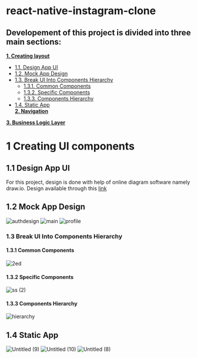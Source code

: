 # react-native-instagram-clone


## Developement of this project is divided into three main sections:
**[1. Creating layout ](#ui-section-1)**
    
  * [1.1. Design App UI](#design-app-ui)
  * [1.2. Mock App Design](#mock-app-design)  
  * [1.3. Break UI Into Components Hierarchy](#13-break-ui-into-components-hierarchy)
      * [1.3.1. Common Components](#131-common-components)
      * [1.3.2. Specific Components](#132-specific-components)
      * [1.3.3. Components Hierarchy](#133-components-hierarchy)
  * [1.4. Static App](#14-static-app)     
**[2. Navigation](#navigation)**

**[3. Business Logic Layer](#bll)**


# 1 Creating UI components 
## 1.1 Design App UI
For this project, design is done with help of online diagram software namely draw.io. 
Design available through this [link](https://viewer.diagrams.net/?target=blank&highlight=0000ff&edit=_blank&layers=1&nav=1&title=wwdwd.drawio#R7T1te%2BI2tr8mz9N%2BwI8lWX75mGSG7exOe9ums729X%2FI44BDvAGZtk5n011%2FJYGNLx%2BAkkrCBzG5DZBD2eX%2FTOVfkdvH9H2m4evo5mUbzK2xPv1%2BRD1cYUxTY7BdfedmsEIq2K7M0nm7W0G7hLv472i6Wb1vH0yhrvDFPknker5qLk2S5jCZ5Yy1M0%2BRb822Pybz5ratwFkkLd5NwLq%2F%2BGU%2Fzp82qT%2B3d%2Bk9RPHsqvxnZ2yuLsHzzdiF7CqfJt9oS%2BXhFbtMkyTevFt9vozmHXgmXzefGLVerG0ujZd7lA2sS%2FfHfm7u%2FXtLb358X9i9%2F%2Fyv%2BOAroZpvncL7ePvH2bvOXEgRpsl5OI74LuiI3357iPLpbhRN%2B9RvDOlt7yhfz7WX5rrY3%2BhylefS9trS9y39EySLK0xf2lu1Vj5LNR7Y0gxzqbRa%2B7TCA0XbtqQZ9f%2FvBcIv0WbX3Di7sxRY0rwET6SOYfIs2AUUcWwYUQeXbGqCydYEK9RFUQRNQCAAUcpEMpuqN6uFk9w9ODvEt5AvMZwOg8iFQYV2g8oM%2BgkrgPbxjx4OQsrVByu8jpJAopxBFloMBUeVDosphn%2Fd1AcztH8BQaftULOgC%2Bg8D%2Bo8RoS44OX2EE7F8wVQgCNCA2LUIBqCFtLFhD80FDi1XkO2IySyAD5HbCjBLm4nl4%2F7BzCVYFF2uhy0HSSBziAeJLhxoI7EemlmS4PIx41BqVz8A3Dzbcl2A1BymClxdsOuh6SXBzqWyJGuFFt0RpXJoeT0UZr5LRcb0bHyA1pAbQDItUEJo%2F8z%2F%2Bft%2Fxr%2F9Mv9yM%2FqcfP32x8z2R7iPQo1J%2FQbkqE2YtA92P7ICLUmxYZWpEG2%2FzX92Pv%2Ff%2BN%2F%2F%2FM9v%2F6WLZPr13rsf9VCyOQJ3jhyHMdyO2Gzn2ECTmfRzMkskwLHnzZvQyfI0%2BRrdJvMkZSvLZMneefMYz%2BfCUjiPZ0v254RBMWLrNxx68SScX28vLOLplH8NiI4dwmw1GMEiFWNAXAIYUOGkgghQbSDXUXCFiTe27fFYkQQgtgA7IpOvSdipDkJqhB3BIuwAh8Mk7DwAdu6cM%2Fljwp6yDkT3v%2BukvDDKilD7NXsDsVffdxfZq9nm9025EbuvzV7lFQE37C7jVdbG%2BjW8NJE4m4dZtpUI2dconzxt%2FxDQNy5%2BNJG%2B201sqAgDguiDAjavQx8C0fczf%2Bi7POG32A2LJ6MaUBka2eLYtWUXF1LO2li0Q%2FhSMws9%2BpNoMpFQyq48%2BNShqgDv94y5EOTobbghW4XLt3PXOovSZbiIary12fDkecvrGW%2BhDt7CSTAX7pvmQpBve2Gu96C4b4oLdQj9nAZz9U5zQe7khbneg2JJc8koBpnL0YViyHN7j9fbylIS6%2Fj4gbiuzGwB%2FoA%2B%2BnrCjC52q%2BTRoTAZ8hzL1gV3DBmFZoWabfuhDWLGtqlXXOHMXBeDxY8eHxjKNBAAK0SXsMOQDfdKJ9jpKOwG4AK3UpEK3ItS0JFLC4yGTbHq2F8r9FZRGrN7jlL%2B2Xg54%2B932Hq8CGfRdbbaVI8WSC8rNQHWrWKJ2WaXmyTPkwX%2FIC0QmYd5nCwVIkwQowGhFukoRlVUzcBIU101A0T8bE3RoIA6h9JdRulftRUgqZrbW2Wg9FCvQam6%2BE0jKLGQRugbKFVXXLaBMkwn25p%2FZWZ%2BXwALVgT0MLeNiN9kawqEHfRls%2BHCCQlMO1OulzabCjw4%2FvFS2iAWVBf%2B6ExpV2XqR8hpg8AbUj0ADUTgmUtqg8Dr4BScRNyR8bwAeSqfIQBNe12Qhyz7jfP8ULrNnLNu3X%2FVnOqHnnvUSjCFm8XT1JW1pFHp3F74UaHD4Z7iWWGJOk6%2FsCT7JI%2FJfJ58i9LshNEgMYt%2FZDTI%2FswGDTwOdLpokLjh2GgAs%2FWV0ALCvJMNgHmIN509%2FMDui%2F2Pfbdde%2FUjf8kBZhdB4cdwEc9fNp9hG4WLVXGREB7se4rmzxFHiXSluUktsox5ZLlxbXOX%2FOIySRfhvLo8j3KG91FWBhiBt3DiGm3phF%2FekkrjcszIgCOdX7dr315czNNwmT2yTcvtGeWVb%2FiWpNPmt9c%2F%2FhBOvs4KIhsJYMWOX4GTeXW715QDV4yqM6KPeQbybhEzIirhuHzIVlswerfQqrD0IcriGX%2Fy7vrJgC%2FskCbHuMB5MgQZZCqSIzDLQF7YgUywSGTz6DFvo28fLv58XfoF3ORzkkYL%2FnirbM1%2FTwuiY7vFfE%2Fmy%2BcbKpskyyya5FG%2BTjd0spEHablPOI1XcRYXRI3taB5vP5cxWcl35YvxOlskU6s10fPWZHd3iZ4yev47fJiXsaxVEi%2FzghjozRX9wPda58kGZOrItYzEV0lWXyZXFyBXFYULMLnKfu%2FHaYHwX9OEqUw5gPNmL3irdJXAUTjf4foy2weQoqzOB6oHpOwD3zKSDie5OgiqTvnTHoKx3aE9lfp4U6EK1AwTe7hb6lifqOmQOjsR0Lt9A32HVNtpgJ72jurP5jQB7RvVd6kc640uFrN6HqCLC1%2FPHPg6JD%2Bzp3DFXxZFOU1giZZ3nqxqq5%2FDh2j%2BK7Ovt%2BU3D9u6nJs5v3BTub5QTV2zAqhIS5d%2FPMbfOTJvtvfz4SnPeeO5aw4JPJ5Ml7YVM%2F%2FlkbvsqTVh34jH0zAP2S%2B%2BnnGPg7nL0xFzmaNRlGUMo3E4H63jEb8%2ByrgTNKa8ln5cXb1nq%2Fe8Hd4IYd9acV9eK6kwp9ciArEQy917mJ5gC2hAs1tVTz34LKmHEUpBOiu21Xy0itJHtjXPzI55h5YxT4vfx9w3fWRC5v7Lp3v%2B7vuncB4uwuV9Fj5H94sw%2FcretXkdTePwnm1qhrLEACQkhMyKcM1pWd%2Fm%2F1SJ8AA3oOeXTXnq3j0CwOeRqkZQPQQ7VAUMjg%2Bdg3y4YOBjwpn%2FNXoIs3hScOD3ggnjxWw0D5fTbMIe24S8FmpCfeJbrrtPWkMhIFcbj2k%2Bzq%2BUx0T7vh881qG%2B9sJjejWXkAjoGY8RzRXYivUYZdZkA5wBAtjMZmYo0ERNJ6eRDjGkC6dp1ma%2BTB39YjbNheVaFRrMaYDfr5XNOgStLmxmVKH1jMccOba2TRjeTdIoWkrkMrxcrRDOdLyOyTFtIIciKq9LjQVQZuz2f7788sfvf10OXVaoLxtPlmnRjt0F9GH%2BFH14clgcx8td2HU0i5ZRGs5HyeNjzOgCj%2FnkgvE%2FNqv3o%2Fv%2FKdbvqdMeK1OquDGueruWPodNrTJCXw%2B9OpYLxV53y%2BoJpkPYbHAEgw4SDLLtjd4ePSbpiMdaR1WstYzAYjKaPIW5ISLxm4dZfYQtoKbT7EEXOdxTjYLonZhXoshFHCCosUVpS5vBgRwOOGkcYOG0lw84OWY16inGEU48O0WE4skWRi43btAR0kVHHUINg6MjfJCOVvGy8MEa6pXDYjxN8syMbiW22BoFGugDiXVtYRMHCpuo6AKW8cawZ9kGDDm0yfUe4IzparIHn3XV1aT0jJFMbb9nSG4%2F%2BHRB8luRLNYHHh3J7QG19yF5GX07P%2FQ6dt8EtRw1%2B4ltfSrxaaEHxNHD07SHo2mR7TahVAzP6diOTV%2B7HCq7%2F9eTPH6O85dToc5qEGtFnggCvFkKff%2FsDbhvpdTIocQmfFr2rXmWvqOcCryGQZR7RlF%2BcF7HpPJOd1gt3eja0ltNgeviHgF62Iv73lQn2J7QGIKC8hNKPWMF3SxhnLZ72e%2BbwfI5%2FhplJlCkdEIOEsavU95B78goctt95Peh6DZZ8BKN4WFJnBXQCyzJTu4v3HOxf3CdHzvoo6F6KrYncExwfEVV9j3S2aJXGTGLWsFFwaGmnWXCp9EUDesC5rnMwUC2L2AC%2BwcwQbCFTcbE3fbJGJJJ%2FD7dcLB7%2FFl1VkMEmOewlzKMJmBdKFqgggqyPGQwml7xxjlVxzD7JVkPq75NCQngZsDVJf4BEkCQmNZHAwr8cZAGxgXm2WWeIx2eqSjO%2B8CHtCsYVtVmNQ6obTuiTtPUaxvHYFT0dSiu7w8Ag%2F4B0IO8y74C0OkjADt0djjrIS5EaPPcOsXFkbGmYooLjDXNLqJashc6CQRwvMMs2WtukK8WgELJZC8AaGwE3kDlhphuND39CW5pjSQkRdNZdLf9M0nzp2SWLMP5x92q4I3s3vM54SWKBeT%2FE%2BX5y3YaDE8nNVEbfY%2Fz%2F91%2BnL%2F%2Bi7%2B2PLr988P32rUPL%2BUfS%2FbAxacsTMu%2F%2Fyp35H%2FsPlf89XIIeVmyTifbpwZH55TGNgfJXhyn0ZyRy3PU2B5C1vajv%2FKcW92SEkI1AbWlA5ybu91%2Bcod2YDPRqqBU2ow5wrMolzYraKh6rneQ1ZDUESUi8I8vTf1BqSOJeo0CcC%2FrDmKsHfXdYwIQpkBTnqjysWEEEYvK8OzP4DBPc%2BMqtSMXMZKg6R44bW4WmppbFCkVldjrOzQ1N6NRCk3Ue2gOKR6Kdq27ewrNIQVHbc%2FvNzQDzXJTb1WBj3pVVRB0EJsnWlUQ2D2rKgg6TFO7VBUYqCrwD6WUzY4NO1jue6kqUF1V4Nl2r6oKAsiCuFQVSFUFwSHtarSqANkGgjkKTZVmhyivzHYdzThBpal5DtaJAHwqh9FM2yOonMF%2BMUhMGyTCqVOKgC4QZodm2u0jAC9WiLpARhPvLgHwbtbyQHZ7rfN5mx6CxUhlbWnY2BhWXCQQoky%2BDR5YAS2OyrDSAMUzCohIKEA2hALzdsclEHIsu0OiCLAdmWHT4%2F0BELBH8GRz7pKDkL1HHBb9pvHGbeOHK%2FJNa6R1aDo1OLNY%2BtRuhvGbvuRKnH3cnHQs77lv9nHbTcBdYw7f7bkZgHYg5l5851CHdOR4FjCwonTe1bMj6hDUkPry1ZAD9G0Q0VB2FeRo39ZYMDNg190vXjDaHM9jJpTH4d%2FrNOLPtO2lzF594m%2BzsmegWZ%2FaEgPSLFjzkVsND6lLS3hIXWlAasAQ5KsRck0%2Blj1aB9ySY4S8ZtAP6BEEnjjXpp%2BAcePvN1fAniwfwpR5SvbPyVSxxdJ3lAtHFxxStRk%2FVt8dBMxG14T1z8XjyHr77MhAbL%2BEj00CkK%2FIhOxH%2F%2BPH4UObHBSzRptJVL3Ea9B%2BqNoFy%2BwxdPBjSc1BMs83iwI5H1PAdfjAdoSSJ1DBELPAxpB0scvQ15DBjaQjRRC4zUYZgJmyvDP4VdlNbfBAx8KAu8puPZ5EhwxnUjSpGzqwkUDgsqliWJhA1ioJH8MojE4A2oKuZMY5kDgz6xWC83NJhPm%2F4UMci7LEhSS4YYjLaYPVZnwfW3xY53kx56EMoQ0a%2BkKf5KoxbWO%2BplngQ0F6wjyh24%2Btxrj%2BXskjfBhQEJESfXCCKvmI4wQ2j6b3Bk5lP5cDtoE%2BOAHnICFmPgVRKjJzOYHveMxMZD%2FvhAPIyIHKbMzqLgKG7I8uFiRQudhCsp43LBpktyHLw3ydPYTpCblrvmBiBSDozUY8wVH1pxrxRIEHyAWzLjI49v10JTEIcbOSuMuYWdMjPxzkWV5THFBblgXwxA9fH6gurZNei7aAyMad2c5JqMt4x76cRqakeSwioLJ4MHr4GIHjEHsKPUcYXnJ86IFzBhVCryrv2TVnoYpgGaC%2BwVJ1w0tjjW6o3zeuBqfmDQKWLgGaXxwbmpo1jMoiPkcw%2BimxLV9OjCHQz3Kl%2FnTqgAiOmxGAOLgpzM7had7fi2ne7BXPDo6zSbhcMlOtffyySmJwMbEoEugBWWV38IbNZpWWQIMidssaKKKDwD9BisjycDkN0%2BnoMY2iUbmKuGU4HrPP2cgMcYhaiwKlvsiXaQJps%2BRNzNdRJ2fFllfUdS2ghG838bzBWI5Vphw1wLFD08rBMZZ9kLG%2BMfgtR9lTEmWFzB0VkdPRKl5%2BfRk9htkTv2E8pvwE3vhP3kv2PltG4dcoNcNwjiOIYhdDBAMVUugLPrua%2B8wpBaDQnpNzXDlosM5xkCJzLH3sNiDzkAo1x21CyzAIdU%2BLUGpU2SIIPasc1nDosLROEHZQnico9B%2FWGRP1WcaF%2FZztyu5vhG1eOjPmHsd4Eqb5iBoS8IEwP5IxF9RdkFo2YFfVljVQxymaBPggdUzWeTTKo8lTYWePsigfocoE%2BCkKp6unhFGPIYObEisQbUbfKhsCNMIbFoEoZLesgUI65IkGRyHkIIU8MfAyAzCaridFtqQiFO6T8SKw8UOSfM0M%2BOolHdTVCtBO02lxJ7QpFt0zBLRGv8BOd4BmLhW4BvCdZ5RjwZ2xvPhr9BBm8YStEfydcHDGi9loHi6n2YQ9tgG1XIq2ahIuVB9FsEwV5ZoGqhhQ63lKRabyoOJosKYPUawxptxlOseFt%2FQGEQXeoi7UYMUwcxnoHKUvjuiWBS4N3gKjiK6vUe13CAxdeEuv3qICaXhlffjxWEt1iZRR1vKozzTX3u4zNnPZAU5D%2BlzzYECxL%2BqIPdYOgzQAYonI9io1oQGiF5P76KJLOOy%2FawR1NNEVXIzFoxuLRKAK54DsMEwhst14F4Xp5OlukkbRUqKWodWni%2FFpB%2BiBYvb8BTgi5D26TwGUPDFFZpPO82GdQB%2Bo5Czj9XTKRE5%2BItTpo6Zl4XhgA13DRwdVTKoAu2BJzbVu0yjM%2BWlQjlO44dVb%2B0f2HPHCYV2KQcQblUzYVl0Xf2JnQUQp2Ysp2rhLL8%2B%2B%2BFI%2BbVpDAT3UGtVo1TNGpurxFcAyoD0fQFm1fR9eRX4g1Lv0jk4HNKLbt3s%2B2hODzV97Ck0ee%2Bo3NLtMPx9czOFw2c1znK3D%2BShM0%2BTbyC5Kbop4Q7Fwz1vL30%2FjdFOtdc%2BbXpopwPHKYtHK0AQMFiDiUK5poI9TjFQOlj6k6bYUBVWZfmOGC1iDg7Ql46qYV41Obp%2BSJOPu4iycz6Ptl6iS0i77UTUbx0dNrvMptQL5SF8ZtG%2BANLDKmnkNMJXthuvptPK%2FhwLNAFtAgyXz0DzF8kF0UJLlafgczTfHTWZJMmWvHqOqwnQSLqI0bBdeSgmjNHaqSgxw2BqGTnRpG%2BKFwQY7QyeLwSo4sTxyhHzLc3bmsg0cDDVrD71%2FNBL2O0VbPyezRG2QdaBDehwh%2BuoG0IEgs%2B19q1bZurzQj8W%2FNqRp4DTk8gOf%2ByY5Y6gsmegr8KrGTewb%2BPGlmidnFyO7Pi7CeH5eU%2BRE%2FkAksKhfwySgZA0zS%2Fso2wo%2Fv4ZZ9i1Jp2eGO4ELeYeL%2FVxotDcb7tKbDbCGWu0eCfwdDCHYxNog%2FM8tYLBEAkUkz7fHtpiWmobZU4XC0rJbfJ8xDD9ZcZJ5he2UWdGS2c3JKrr%2FIVqs8pcf98hoFYQgZKuQx4xje684NksIULHtK7PMtGn3bPuG1j%2BxQ7tkH91x5GP709LE4GJ0zf%2BpYnEx80OwB3W8AfUrM7r1ucRgO8EuAywVLpETHCRELaFbP2PnY7fZxGAXQrL5GT7MkWf3EuhykUa8XK25vKyP0jqVFspEmMICowAZnTOEgRaIvyQcAyH7%2FyJaPETccbgiY%2FZfrmXWK%2FZiyeyFflqdXOkJ6crbW0WqSpgSRXj6EjifapaHqOr0uQJIeUIp4MhhMv9AnMpsOSampxjvHmxg0yMCwSDmpNcry4GIltHAJoWOJF4Cmzqdfw%2BL5yqbcRugq6jZuA3V3HpLe5BT5DrkEsvBOwj7AIhNRzmp5gOLxoHMzAjLJzUgAzUsxoHcnra5hJLbJRJiOPH2hiMNR5Kp7E9dIskwF2J0SNSZNeO7tFe%2BhJJVUIIwWhl52HK9%2FUrPLCWcYk3h%2B9oq34WPUf6yr7GyWgppVuJgii17f8YQqsrRV5QD9Ae%2BnqdROOUP8RQ%2BR9voTTiZMFzmUKC5CufEy3MN53jEEzMP1LWwU0M0lIXwwNpRfdJAtZOhAHJIiGOOytjN4XhOUEXM1IPKO%2BijvyqlVn42W4XLLv69mMDbJea%2BrGrG1ma71%2Fn0fUnWIcmK8g7VUrSl7coGZBrIQEEuFjzxy1HZPcF68vITUYEYXAzVhRsOh%2Fsd7OhexwukmheKDlofxkvPOjRou5ioButhMHWsAB%2FZLO0yAGxwVHG4A%2FE6i9JRzEX1I5Mho2SdF6cJOAbHLp8Z9O84%2Bna%2FhzC2RQZahbUrpp5d1NTcMu2YFduyS%2FNnNGfwjk6kOwryBZsZ7BJpFuZyCnRj4pwIyB3fPwhys01JgMamG%2F%2FgRCAunmE6PsTVN2cUZTT%2FkWX6uPhR5XU1RYfvdBQd%2BqonunRo7DtYMZXAaiHAfzEM2Q51KWyfeJW1OYA1qDZR0NrBSADyoz%2BJJhMozv%2FgUz7DVw1VC9VUPrUPtH6A6uIcfYhojybtWn4l8yJ%2BepM8DCid1sZrKpCKxZiq7%2FsWgZrNG42iBgpiQjYUExon8zkPnuuP403DyH%2BUuVJd4AFRX6wRDpCsaRwKBcAR1TcmgNgdtM1JyETsiyrpUKsmozKRlO3LLzLxNUh1ZJnoHl8mErv92OFFJpa482SZCBQvH0MmQnaiwIqvrlAF0XmbLBZ88KrNXqwYZLkXWX5TKpWxSisS%2Fi8ygXeyash1u9lJEtmBrHeZ8K2SZoYExPtrnpUcamykTweRJxWrzQiW8Wn8PCPp0hL3Ep%2BXKcNEfD4QTsxgZowHqDfxeQI25r0ccO4iC1zXcpuBaESgghnj8gBsEHwplFDO256PZAoANLzZSgkCdjR%2BpwWJwDNON2umC5YbsS2WIqo0EjUmR3Tagq5MHhggD6OJE4KgIyEKRaz2OhqEsYVozcbGAgcCw1NMF9IQdIom2ZAKaRARqISIVEKgeZhGC2sq7%2BGkqOREDHfultcJCAn049tAiweztjtut%2FMUK%2FpPm%2BYdF52OsG2h%2BkmCZtNfhIHCCLPWH%2B6Q3lRDFD9FIWNxLkh%2B%2BDPOn5JNe5ckZYs%2FXmilOE3ROIAm0ooDlHuYJpYOh1BeP4inKOTQCljXooLV53jQIEtm91kOoNL1ZdJwB%2FN6cCp9sO1HmL%2FFKKVmBToC1fhQo6YSZUY6kJAuo0j6yIOehQTnljoItIkCywcgqo8HL8M7%2BsaDyG%2FnQUpBS9osD6rutXUw0qna3cXI8kUXt2tySmcgpMv4iUv7AxUUQCAKgMfkGLUxiYJs82VQ637cM%2BO3bG%2BxE6uQMjYbayaye%2FFpmeUhY5VFB6APtCUNxa7lOK1uH6KBJdeIGe0NSrpMf3lPEqAaeqsAnA6zKsXWLsjFAAwNyzXNiRSVMHSZcng1SZoFp2MsmLmJW%2F0cxssfPrwsw0U8YW%2F9xFX2j5c0JjRnQ2Q%2ByK40G7cCJ2sI8D%2BJwnHHseUcsutZnqzaIR%2Fbt6t3akDCuZxooo5ruYJpjX1oihvcG8fCjjYcGIv2Xz%2BHeZheBCIwQopJPyiX7JkVie8%2FCUXAMvEr3Nlv0sztKg%2BJOlQuznGAU1E%2BgERfHxI79GtVxM7FRNW7POG3feFphzh7EwVQUZHZrg4EmKlxYfA9StslMoM73RxvfakJYCiHmrNZXfj5ZAMuQKGlA1TWQ9aZPn4FuyZdUP3eUS2%2B5bm9QzUGUK0wFKR0IofvNNJxQl0bolCnDNeCjrAiW1tlJDjFRYshdBum04sFBB9nQYBBbDbQA47iUCFEP8dfo6yr%2BHwv7yobJe%2FJOHJ8WfqBONLHq%2B%2BfDQ4n%2BDbHS9jl6zV7sq6h2RPlTx%2FRSgjvy%2FCbzfDtGUyhBvdnjnTsCi0mkINlH8asTAYnWrylHfebDeDiJq8nefwc551t4PcIcd%2Fm%2FxQpWs%2BRKueOL8TB4RSvZGQMIoujKTo3xvW8QEay2y1hoJFzIT9FBZI%2FLc8TzaBBBqDZrID22tGs2Hn6g%2BPx4jwxT0lID%2FLKWgcfmd09BY2gQHbfoN1%2BQvjcGJ4h2iJCboDP4HZqLT3kNlKG2b89dqII7c75oR3LwZHAbgwVOjraFdTZ7ke7e35oF6s%2BbL9frK4gPLYf5%2F4Z4lyuuMI9QztUvqsS7fzWzw%2FtomLHTs%2FQriDQuh%2Ft56fYPZnbe2fPKYix7kU7OT9u9wAz3u8Xt%2FuvLoh%2FY3NYkDbu8mjFL1rsPwx14Vf2%2B8unK96oL0%2Bumj1j7Z%2FiKA3TydOhUrJLE9lu9Sy%2BdJLPBnpFUM8z3Di2LDE%2FKkkiTpIfmDAp%2BkZer1ZbynzVyY0LJXaixBEf%2FWjXf5q1NyPoLMgR6PJQoOttg1%2FhttkSxd%2Btokn8yE8RNUlQbqvdchYVmhzbgUDPjRjdwEJ1YhREpAsUq5jvre23e%2BTT%2BBmkOo640RYHnOx4p4Z2sussQ7udmRaG8b3izHS1XDxXc9Xwo7bxqTQdXVgasbXPySx50zO%2B%2B%2B4UQqrzKGtQsRqF96awY1PRYx%2FIGu6VkDBWWvYYEEE2AHQwsQrD4txUQ1n0VDZZh8xl8DxzVeGoQRO0B%2BneI026ifXmvE%2BVUv0IHLFrNHhEQT0gEbvt1mn%2FEC3CeF71YmyYlB32eaVQbny8uoVVmGXfknT65rvYpzBkI3kgWHodcA9qhZ489as96xa1rtnNKXR8XzUZcYiFPEGbYflMBkEU9GyQtgmmxG9PP5hRaLtxyheFdlFoF4XWIyxdFNpFobUlMxxBmxHAN0OBhQ1rs%2Fasqn5t9pOmkNvRdBnvpnVEXQZs3BMR0gWE%2FCh3vOc04hvCYMMFCLzEwfSqliXnDSrlQNoXVj0CxwgNXvstJdvRxB9jIz9BY%2BN9G98k0xcN246TJH%2F7%2FfJdNmOko7TbyXu9ce1em07IpmIhyC6K3bCeXItgIMtJtVlPpV12nFhAxIuNTsR%2B2jxMxwFLfbrvSbisDmkP57ZvwzyaNcwtRbJxt%2FGnPFoMCiZcrHewPntyx1t4%2Fx4up8niLbd%2BXkqEUCy0ENgNgeigQ1CgbUxx0F7gql%2BHMGeC086JKJF3BpSPJ4wXURoO65bZXmkyLycfD%2BXWuy3t4rJXeyPT2r%2FtIsmhSGogtaHmYru7KPf0uQPtheEGRPm2EcxFlh%2FztkssjON5LT7Q%2B1t%2Frai6ns%2FFxkNaReP%2BPnVDh%2BZtslgIBfL9fkB%2B692anvTohivWLAJv8XL2hshbP55gSy%2F1%2B38%2F911Mjvb%2BRg4%2FCiuYHBTwHqlv2YHR%2FG3QfuZHv8nxa5owlJo6NSHeo%2FGs075H6fx9bXetOqNsFop6d%2BkkGx%2BSfaFjUdi9R%2FipeKpRqfmXOcPw%2BzJJH6dxXnmQP5RFRG%2BrzNpuWdzXpLZr655A5v4tX3g9nTaytW%2FZo2WD8nmY%2FG%2FLMtbe8uZ8YW2PvaHv81KdCGFiYdFdB86lEDewPOiMogp3fU2iP%2F57c%2FfXS3r7%2B%2FPC%2FuXvf8UfRx3GY%2Fel4zWPXiOvNrhQ6Ibr2cTyEBACqYafNuZ6%2BOWYQ%2BUwbQ%2BAdBWXcK%2FbLA8ZrHjhy2NpvfPHT9bm2Kwnox9I4FjuPlJAgRXIpIAQlBnXxVrnMpeQ8JEre%2FkyqByHuqzDlUhsDCAnmtDhtHKlZKm%2Fj03XWZQuw0WHAPbD6XOqY%2FsHiMODOFXXCGSQMhQ0SwQJYRNj4QGufQHcnmpbyrTpfhFrQ1wNdrVV0KkcNl6MzQl%2BY9jsNQw%2B0O5ZzLry6Y5KygZlVScOF0NkUpUdGGHwUvMOw8rdr0192gJQKMtna4PoxbjZooNd74Fxgy%2FWTR%2BtG5%2F3zDqydYPfb94EECFMNvkXDs7rtlhi6%2BGJbr1WPicpjyFVYedXhaKY7FnzD08LCmI3EefApxgls%2BXbt37JFR9ws8yiSR7la%2F4t4TRexVk82fjm8p7RPN5%2BX1Z48lPeQDGK19kimbbdRMlQB3uDKZqPNFBmJJ69nxmDwPKcXc8wLPElcjwwVOToYk2oQZiAnjBbMepirx%2Fj7xxadUQBhp%2BIkngRzqItR99tLUK8W%2F8QLxidjucxE9bj8O91GvFHmkXLKA3Z7Y8%2F8bdZ2fMMNnqUlTPZdG9oz3c9y5GnqjtAqJRpXqKgTBXGV3sbH03%2BBpDkPm9vI7AIafc2fAIbx7qmc8NUoqBHM0gUo%2BvnMA9TIHPzZWuUfVo%2BJm%2FVYyPRsnv1Blke5msgAbZN8x1IyrXrvVeqr64poV4RNi%2BusGuE3Twoj9wADJMhKNyiz%2BsrT%2BufHWVvbV3g%2FgoFefbUS5rquxw6tlPf1PLxXsuLAISsomAIpOM9s%2B8qHcrd91v3X%2Bflz%2FKJosIJIerK2DLqv7rnEmpi3kcgAp92GxOp4nAvDPwOcSWHR7XOikuoQ3rHJXKUp1YkcE6Y8I%2BNCdmpf9x2OchOFxO%2BJx4tRR7xLJ%2FutP6R46DuXucdsFy3k6u51ZrOHn6wC9uQR%2B5qr37kLwsbsbBzH8NFPH%2FZfKayI5maIA5HcjR%2FjjiKpCvNTcSeMo1rm7vkF5dJuuAxmu3leZQzOhhlDM%2Bc5aG3iEHXLek0LseMLDgR8Ot27duLi3kaLrNHtmm5PaPE8g28D17z2%2BsffwgnX2cF0Y0EsGLHr8CJnWD3mnLgio4CYwJeCmzfLWLeLE423r3bDiZ9MTGkcTDpoNY6YFco4SBf4iBuN%2B%2FlINABJNpYqL3r5ysj%2FTC9g77haz1McJMykwAmBWpJgGYwX%2FbrmuH9fcF863C8rhnPP2bITgn52hL5%2BuQQ%2BUJjtBxt5NsemDtvt88XHXYP9Up1e1Dc6RRdwAA7IiLsA4gw6g6W5dUXd7COtLIZdl%2B5R452nYFrKGOlX%2B7InsnsqnOJ%2Bw%2BFnU%2F20HWoaKK4AbZcex9ReEaJQkEpMpxgKRstZgy268VStmw7uE38cNdyvXgoAhlv%2FHxeOzD%2FyjTMJWcokrNrObWaCUHe%2BT62SjvpkMmtLdOiYig9TNBX5eHgN5OiKpZoy12qug3%2Bpi%2BtGUx%2B9UOUTdJ4lccJ%2FBQXNmlnE48QC%2B3VAMiHkuz6dEB7kOXNhgF8wH%2F%2F3OY3UdBg7H6NBBfYFqnZmWW2u5p5AHRc1DmbFCQysEmXgKjsKVzxl2UJYQ1jIuDzZFVb%2FRw%2BRPNfGXsXAol8eEjyPFmwN8z5hZsqFFx3r4ufq21d4nVZ88gxIhVAlqWLT3m%2Bygr6HrP%2FTaZLx4onyfKRh7BTa8K%2BEY%2BnTDSzX3w944BKeBlH8dfoIcz4nN4xwd95h7RxvJiN5uFymk3YY1urpeaSRx8jS4i6oEAucYSat5Vr76GK6%2B%2B%2F3Xz85%2FPX7Po%2FTu5%2F%2BXsxcyLw4PKFKJpEAaMZIIZWzGO7OdMLlQWD9agOgHb6erSzP9OEy%2Fzq2j%2BYMHz6OZlG%2FB3%2FDw%3D%3D)
## 1.2 Mock App Design
![authdesign](https://user-images.githubusercontent.com/41279178/101013190-bb0c4c80-3585-11eb-8b35-272762297ab3.png)
![main](https://user-images.githubusercontent.com/41279178/101013427-150d1200-3586-11eb-86dd-6b669f342d3e.png)
![profile](https://user-images.githubusercontent.com/41279178/101013607-5ef5f800-3586-11eb-9ea6-aa689a60979d.png)

### 1.3 Break UI Into Components Hierarchy
#### 1.3.1 Common Components
![2ed](https://user-images.githubusercontent.com/41279178/101022229-e47fa500-3592-11eb-8e1f-cff9c9d97cc8.png)

#### 1.3.2 Specific Components
![ss (2)](https://user-images.githubusercontent.com/41279178/101045470-1fd5a000-35a2-11eb-8832-0f6024686bb3.png)

#### 1.3.3 Components Hierarchy
![hierarchy](https://user-images.githubusercontent.com/41279178/101021407-b51c6880-3591-11eb-96c3-c18ca2d60abe.png)
## 1.4 Static App
![Untitled (9)](https://user-images.githubusercontent.com/41279178/101048436-6fb56680-35a4-11eb-85c1-267c72730806.png)
![Untitled (10)](https://user-images.githubusercontent.com/41279178/101048826-c6bb3b80-35a4-11eb-804c-6c2d2941692f.png)
![Untitled (8)](https://user-images.githubusercontent.com/41279178/101047791-f0279780-35a3-11eb-8fcd-1745bd29fd35.png)

